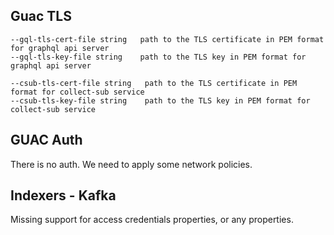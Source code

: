 ## Guac TLS

```
--gql-tls-cert-file string   path to the TLS certificate in PEM format for graphql api server
--gql-tls-key-file string    path to the TLS key in PEM format for graphql api server
```

```
--csub-tls-cert-file string   path to the TLS certificate in PEM format for collect-sub service
--csub-tls-key-file string    path to the TLS key in PEM format for collect-sub service
```

## GUAC Auth

There is no auth. We need to apply some network policies.

## Indexers - Kafka

Missing support for access credentials properties, or any properties.